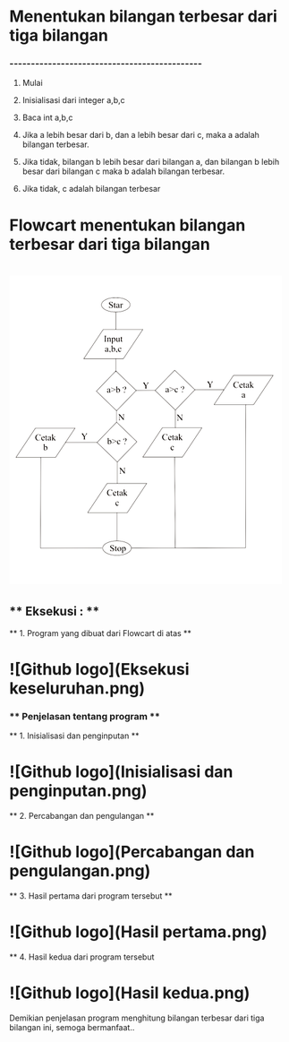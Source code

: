 # Menentukan bilangan terbesar dari tiga bilangan

### ---------------------------------------------

1. Mulai

2. Inisialisasi dari integer a,b,c

3. Baca int a,b,c

4. Jika a lebih besar dari b, dan a lebih besar dari c, maka a adalah 
bilangan terbesar.

5. Jika tidak, bilangan b lebih besar dari bilangan a, dan bilangan b 
lebih besar dari bilangan c maka b adalah bilangan terbesar.

6. Jika tidak, c adalah bilangan terbesar

# Flowcart menentukan bilangan terbesar dari tiga bilangan 

# ![Github logo](Flowcart.png)

## ** Eksekusi : ** 

** 1. Program yang dibuat dari Flowcart di atas **

# ![Github logo](Eksekusi keseluruhan.png)

### ** Penjelasan tentang program **
 
** 1. Inisialisasi dan penginputan **

# ![Github logo](Inisialisasi dan penginputan.png)

** 2. Percabangan dan pengulangan **

# ![Github logo](Percabangan dan pengulangan.png)

** 3. Hasil pertama dari program tersebut **

# ![Github logo](Hasil pertama.png)

** 4. Hasil kedua dari program tersebut

# ![Github logo](Hasil kedua.png)

Demikian penjelasan program menghitung bilangan terbesar dari tiga 
bilangan ini, semoga bermanfaat.. 
